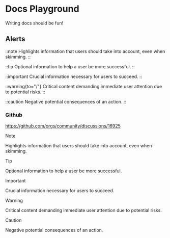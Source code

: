 # Docs Playground

Writing docs should be fun!

## Alerts

::note
Highlights information that users should take into account, even when skimming.
::

::tip
Optional information to help a user be more successful.
::

::important
Crucial information necessary for users to succeed.
::

::warning{to="/"}
Critical content demanding immediate user attention due to potential risks.
::

::caution
Negative potential consequences of an action.
::

### Github

https://github.com/orgs/community/discussions/16925

> [!NOTE]
> Highlights information that users should take into account, even when skimming.

> [!TIP]
> Optional information to help a user be more successful.

> [!IMPORTANT]
> Crucial information necessary for users to succeed.

> [!WARNING]
> Critical content demanding immediate user attention due to potential risks.

> [!CAUTION]
> Negative potential consequences of an action.
